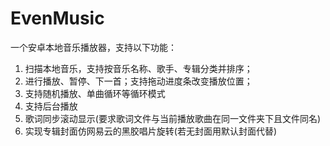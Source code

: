 # EvenMusic
一个安卓本地音乐播放器，支持以下功能：
1. 扫描本地音乐，支持按音乐名称、歌手、专辑分类并排序；
2. 进行播放、暂停、下一首；支持拖动进度条改变播放位置；
3. 支持随机播放、单曲循环等循环模式
4. 支持后台播放
5. 歌词同步滚动显示(要求歌词文件与当前播放歌曲在同一文件夹下且文件同名)
6. 实现专辑封面仿网易云的黑胶唱片旋转(若无封面用默认封面代替)
